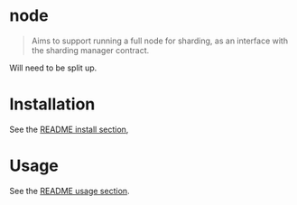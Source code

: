 # node

> Aims to support running a full node for sharding, as an interface with the sharding manager contract.

Will need to be split up.

# Installation

See the [README install section](https://github.com/Drops-of-Diamond/diamond_drops#install),

# Usage

See the [README usage section](https://github.com/Drops-of-Diamond/diamond_drops#usage).

